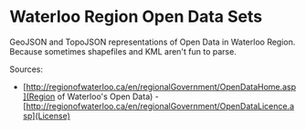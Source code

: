 # Waterloo Region Open Data Sets

GeoJSON and TopoJSON representations of Open Data in Waterloo Region. 
Because sometimes shapefiles and KML aren't fun to parse.

Sources:
* [http://regionofwaterloo.ca/en/regionalGovernment/OpenDataHome.asp](Region of Waterloo's Open Data) - [http://regionofwaterloo.ca/en/regionalGovernment/OpenDataLicence.asp](License) 
